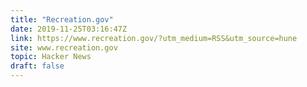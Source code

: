 ```yaml
---
title: "Recreation.gov"
date: 2019-11-25T03:16:47Z
link: https://www.recreation.gov/?utm_medium=RSS&utm_source=hune
site: www.recreation.gov
topic: Hacker News
draft: false
---
```


